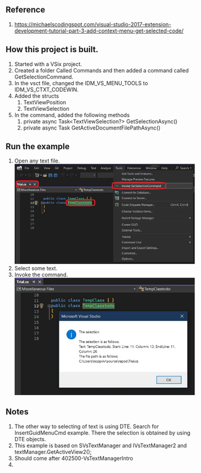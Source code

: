 


## Reference
1. https://michaelscodingspot.com/visual-studio-2017-extension-development-tutorial-part-3-add-context-menu-get-selected-code/


## How this project is built.
1. Started with a VSix project. 
2. Created a folder Called Commands and then added a command called GetSelectionCommand.
3. In the vsct file, changed the IDM_VS_MENU_TOOLS to IDM_VS_CTXT_CODEWIN. 
4. Added the structs
   1. TextViewPosition
   2. TextViewSelection
5. In the command, added the following methods
   1. private async Task<TextViewSelection?> GetSelectionAsync()
   2. private async Task<string> GetActiveDocumentFilePathAsync() 


## Run the example
1. Open any text file.
![Open Text file](images/50_50InvokeCommand.jpg)
2. Select some text.
3. Invoke the command.
![Invoke the command](images/51_50TheSelection.jpg)

## Notes
1. The other way to selecting of text is using DTE. Search for InsertGuidMenuCmd example. There the selection is obtained by using DTE objects.
2. This example is based on SVsTextManager and IVsTextManager2 and textManager.GetActiveView2();
3. Should come after 402500-VsTextManagerIntro
4. 
